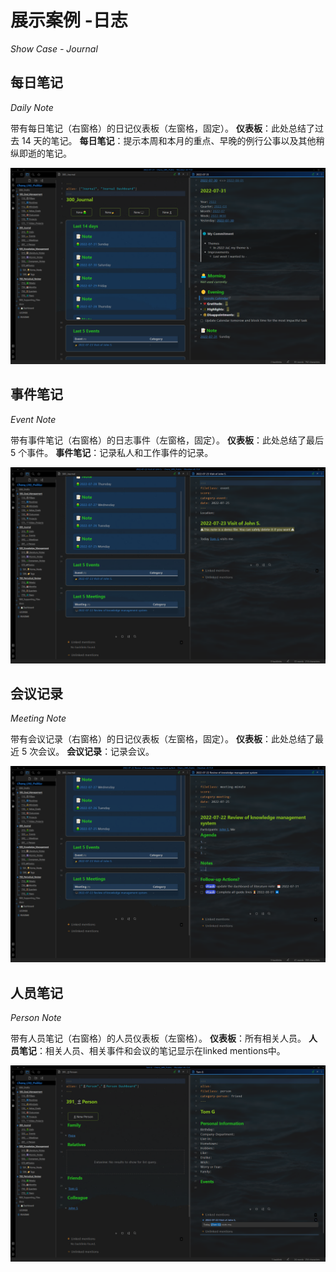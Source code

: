 # 展示案例 -日志
*Show Case - Journal*

## 每日笔记
*Daily Note*

带有每日笔记（右窗格）的日记仪表板（左窗格，固定）。
**仪表板**：此处总结了过去 14 天的笔记。
**每日笔记**：提示本周和本月的重点、早晚的例行公事以及其他稍纵即逝的笔记。

![image-20220812235708364](images/image-20220812235708364.png)

## 事件笔记
*Event Note*

带有事件笔记（右窗格）的日志事件（左窗格，固定）。
**仪表板**：此处总结了最后 5 个事件。
**事件笔记**：记录私人和工作事件的记录。

![image-20220812235948065](images/image-20220812235948065.png)

## 会议记录
*Meeting Note*

带有会议记录（右窗格）的日记仪表板（左窗格，固定）。
**仪表板**：此处总结了最近 5 次会议。
**会议记录**：记录会议。

![image-20220813000621529](images/image-20220813000621529.png)

## 人员笔记
*Person Note*

带有人员笔记（右窗格）的人员仪表板（左窗格）。
**仪表板**：所有相关人员。
**人员笔记**：相关人员、相关事件和会议的笔记显示在linked mentions中。

![image-20220813000237215](images/image-20220813000237215.png)